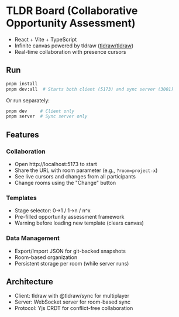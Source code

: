 # TLDR Board (Collaborative Opportunity Assessment)

- React + Vite + TypeScript
- Infinite canvas powered by tldraw ([tldraw/tldraw](https://github.com/tldraw/tldraw))
- Real-time collaboration with presence cursors

## Run

```bash
pnpm install
pnpm dev:all  # Starts both client (5173) and sync server (3001)
```

Or run separately:
```bash
pnpm dev     # Client only
pnpm server  # Sync server only
```

## Features

### Collaboration
- Open http://localhost:5173 to start
- Share the URL with room parameter (e.g., `?room=project-x`)
- See live cursors and changes from all participants
- Change rooms using the "Change" button

### Templates
- Stage selector: 0→1 / 1→n / n^x
- Pre-filled opportunity assessment framework
- Warning before loading new template (clears canvas)

### Data Management
- Export/Import JSON for git-backed snapshots
- Room-based organization
- Persistent storage per room (while server runs)

## Architecture
- Client: tldraw with @tldraw/sync for multiplayer
- Server: WebSocket server for room-based sync
- Protocol: Yjs CRDT for conflict-free collaboration
